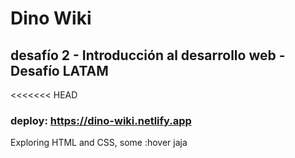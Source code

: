 # Dino Wiki
## desafío 2 - Introducción al desarrollo web - Desafío LATAM
<<<<<<< HEAD
### deploy: https://dino-wiki.netlify.app

Exploring HTML and CSS, some :hover jaja
